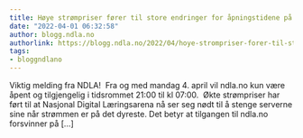 ```yaml
---
title: Høye strømpriser fører til store endringer for åpningstidene på ndla.no
date: "2022-04-01 06:32:58"
author: blogg.ndla.no
authorlink: https://blogg.ndla.no/2022/04/hoye-strompriser-forer-til-store-endringer-for-apningstidene-pa-ndla-no/
tags:
- bloggndlano
---
```

Viktig melding fra NDLA!&#160; Fra og med mandag 4. april vil ndla.no kun være åpent og tilgjengelig i tidsrommet 21:00 til kl 07:00.&#160; Økte strømpriser har ført til at Nasjonal Digital Læringsarena nå ser seg nødt til å stenge serverne sine når strømmen er på det dyreste. Det betyr at tilgangen til ndla.no forsvinner på [&#8230;]